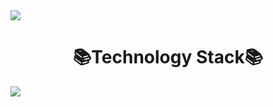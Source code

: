 



<img src="https://capsule-render.vercel.app/api?type=Waving&color=timeGradient&height=300&section=header&text=HI%20THERE&fontSize=90" />

<center>
 <h1>📚Technology Stack📚</h1> 
 </center>
  
   <img src="https://img.shields.io/badge/Flutter-3766AB?style=flat-square&logo=Flutter&logoColor=white"/></a>


